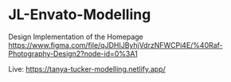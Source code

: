 # JL-Envato-Modelling
Design Implementation of the Homepage  https://www.figma.com/file/qJDHIJByhjVdrzNFWCPi4E/%40Raf-Photography-Design2?node-id=0%3A1

Live: https://tanya-tucker-modelling.netlify.app/
